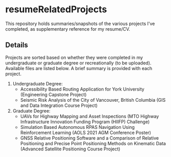 # resumeRelatedProjects

This repository holds summaries/snapshots of the various projects I've completed, as supplementary reference for my resume/CV. 

## Details
Projects are sorted based on whether they were completed in my undergraduate or graduate degree or recreationally (to be uploaded). Available files are listed below. A brief summary is provided with each project.

1. Undergraduate Degree:
    - Accessibility Based Routing Application for York University (Engineering Capstone Project)
    - Seismic Risk Analysis of the City of Vancouver, British Columbia (GIS and Data Integration Course Project)
2. Graduate Degree:
    - UAVs for Highway Mapping and Asset Inspections (MTO Highway Infrastructure Innovation Funding Program (HIIFP) Challenge)
    - Simulation Based Autonomous RPAS Navigation Using Reinforcement Learning (AOLS 2021 AGM Conference Poster)
    - GNSS Relative Positioning Software and a Comparison of Relative Positioning and Precise Point Positioning Methods on Kinematic Data (Advanced Satellite Positioning Course Project)
